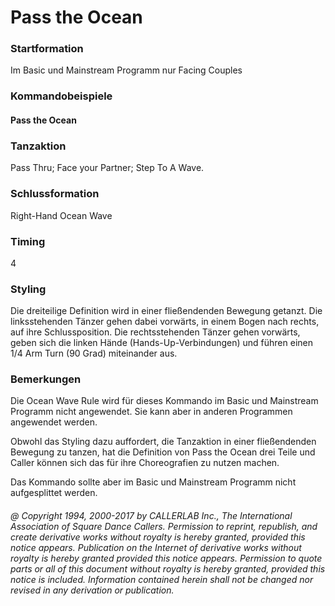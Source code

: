 
# Pass the Ocean

### Startformation

Im Basic und Mainstream Programm nur Facing Couples

### Kommandobeispiele

#### Pass the Ocean

### Tanzaktion

Pass Thru; Face your Partner; Step To A Wave.

### Schlussformation

Right-Hand Ocean Wave

### Timing

4

### Styling

Die dreiteilige Definition wird in einer fließendenden Bewegung getanzt. Die linksstehenden Tänzer
gehen dabei vorwärts, in einem Bogen nach rechts, auf ihre Schlussposition. Die rechtsstehenden Tänzer
gehen vorwärts, geben sich die linken Hände (Hands-Up-Verbindungen) und führen einen 1/4 Arm Turn (90
Grad) miteinander aus.

### Bemerkungen

Die Ocean Wave Rule wird für dieses Kommando im Basic und Mainstream Programm nicht
angewendet. Sie kann aber in anderen Programmen angewendet werden.

Obwohl das Styling dazu auffordert, die Tanzaktion in einer fließendenden Bewegung zu tanzen, hat die
Definition von Pass the Ocean drei Teile und Caller können sich das für ihre Choreografien zu nutzen machen.

Das Kommando sollte aber im Basic und Mainstream Programm nicht aufgesplittet werden.

###### @ Copyright 1994, 2000-2017 by CALLERLAB Inc., The International Association of Square Dance Callers. Permission to reprint, republish, and create derivative works without royalty is hereby granted, provided this notice appears. Publication on the Internet of derivative works without royalty is hereby granted provided this notice appears. Permission to quote parts or all of this document without royalty is hereby granted, provided this notice is included. Information contained herein shall not be changed nor revised in any derivation or publication.
